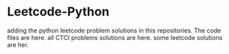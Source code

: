 # Leetcode-Python
adding the python leetcode problem solutions in this repositories. 
The code files are here.
all CTCI problems solutions are here.
some leetcode solutions are her.

































































































































































































































































































































































































































































































































































































